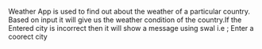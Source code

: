 Weather App is used to find out about the weather of a particular country.
Based on input it will give us the weather condition of the country.If the Entered city is incorrect then it will show a message using swal i.e ; Enter a coorect city
